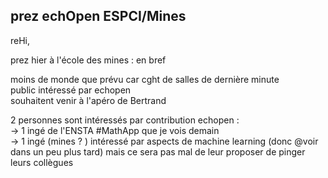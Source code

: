 ## prez echOpen ESPCI/Mines



reHi,  
  
prez hier à l'école des mines : en bref  
  
moins de monde que prévu car cght de salles de dernière minute  
public intéressé par echopen  
souhaitent venir à l'apéro de Bertrand  
  
2 personnes sont intéressés par contribution echopen :  
-&gt; 1 ingé de l'ENSTA #MathApp que je vois demain  
-&gt; 1 ingé (mines ? ) intéressé par aspects de machine learning (donc @voir dans un peu plus tard) mais ce sera pas mal de leur proposer de pinger leurs collègues 



